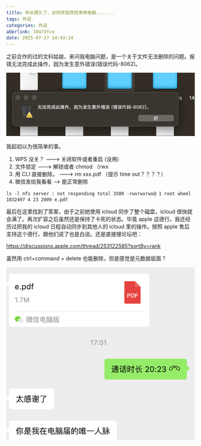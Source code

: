 ```yaml
---
title: 毕业很久了，女同学突然找来修电脑.......
tags: 外设
categories: 外设
abbrlink: 10473fce
date: 2025-07-27 14:43:24
---
```


之前合作的过的文科姑娘，来问我电脑问题，是一个关于文件无法删除的问题。报错无法完成此操作，因为发生意外错误(错误代码-8062)。

![84fc8e8644d5ea13647af774283e266d](https://raw.githubusercontent.com/cloudsmithy/picgo-imh/master/84fc8e8644d5ea13647af774283e266d.png)

我起初以为很简单的事。

1. WPS 没关？ ---> 关闭软件或者重启 (没用)
2. 文件锁定 ---> 解锁或者 chmod （rwx
3. 用 CLI 直接删除。 ---> rm xxx.pdf （提示 time out？？？？）
4. 微信发给我看看 --> 能正常删除

```
ls -l nfs server : not responding total 3580 -rwxrwxrwx@ 1 root wheel 1832497 4 23 2009 e.pdf
```

最后在这里找到了答案，由于之前她使用 icloud 同步了整个磁盘，icloud 很快就会满了。再次扩容之后虽然还是保持了卡死的状态。毕竟 apple 这德行。我还经历过把我的 icloud 日程自动同步到其他人的 icloud 里的操作。按照 apple 售后支持这个德行，跟他们说了也是白说。还是直接搜论坛吧：

https://discussions.apple.com/thread/253122585?sortBy=rank

虽然用 ctrl+command + delete 也能删除，但是感觉是元数据层面？

![image-20250826224754166](https://raw.githubusercontent.com/cloudsmithy/picgo-imh/master/image-20250826224754166.png)
